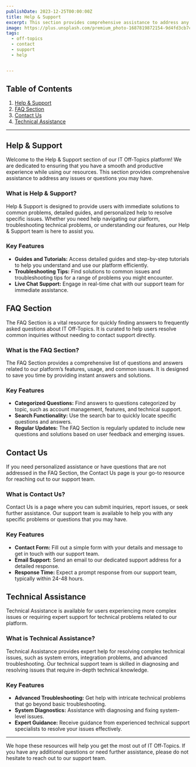 ```yaml
---
publishDate: 2023-12-25T00:00:00Z
title: Help & Support
excerpt: This section provides comprehensive assistance to address any issues or questions you may have.
image: https://plus.unsplash.com/premium_photo-1687819872154-9d4fd3cb7cca?q=80&w=1974&auto=format&fit=crop&ixlib=rb-4.0.3&ixid=M3wxMjA3fDB8MHxwaG90by1wYWdlfHx8fGVufDB8fHx8fA%3D%3D
tags:
  - off-topics
  - contact
  - support
  - help


---
```



## Table of Contents
1. [Help & Support](#help--support)
2. [FAQ Section](#faq-section)
3. [Contact Us](#contact-us)
4. [Technical Assistance](#technical-assistance)

---

## Help & Support

Welcome to the Help & Support section of our IT Off-Topics platform! We are dedicated to ensuring that you have a smooth and productive experience while using our resources. This section provides comprehensive assistance to address any issues or questions you may have.

### What is Help & Support?

Help & Support is designed to provide users with immediate solutions to common problems, detailed guides, and personalized help to resolve specific issues. Whether you need help navigating our platform, troubleshooting technical problems, or understanding our features, our Help & Support team is here to assist you.

### Key Features
- **Guides and Tutorials:** Access detailed guides and step-by-step tutorials to help you understand and use our platform efficiently.
- **Troubleshooting Tips:** Find solutions to common issues and troubleshooting tips for a range of problems you might encounter.
- **Live Chat Support:** Engage in real-time chat with our support team for immediate assistance.

## FAQ Section

The FAQ Section is a vital resource for quickly finding answers to frequently asked questions about IT Off-Topics. It is curated to help users resolve common inquiries without needing to contact support directly.

### What is the FAQ Section?

The FAQ Section provides a comprehensive list of questions and answers related to our platform’s features, usage, and common issues. It is designed to save you time by providing instant answers and solutions.

### Key Features
- **Categorized Questions:** Find answers to questions categorized by topic, such as account management, features, and technical support.
- **Search Functionality:** Use the search bar to quickly locate specific questions and answers.
- **Regular Updates:** The FAQ Section is regularly updated to include new questions and solutions based on user feedback and emerging issues.

## Contact Us

If you need personalized assistance or have questions that are not addressed in the FAQ Section, the Contact Us page is your go-to resource for reaching out to our support team.

### What is Contact Us?

Contact Us is a page where you can submit inquiries, report issues, or seek further assistance. Our support team is available to help you with any specific problems or questions that you may have.

### Key Features
- **Contact Form:** Fill out a simple form with your details and message to get in touch with our support team.
- **Email Support:** Send an email to our dedicated support address for a detailed response.
- **Response Time:** Expect a prompt response from our support team, typically within 24-48 hours.

## Technical Assistance

Technical Assistance is available for users experiencing more complex issues or requiring expert support for technical problems related to our platform.

### What is Technical Assistance?

Technical Assistance provides expert help for resolving complex technical issues, such as system errors, integration problems, and advanced troubleshooting. Our technical support team is skilled in diagnosing and resolving issues that require in-depth technical knowledge.

### Key Features
- **Advanced Troubleshooting:** Get help with intricate technical problems that go beyond basic troubleshooting.
- **System Diagnostics:** Assistance with diagnosing and fixing system-level issues.
- **Expert Guidance:** Receive guidance from experienced technical support specialists to resolve your issues effectively.

---

We hope these resources will help you get the most out of IT Off-Topics. If you have any additional questions or need further assistance, please do not hesitate to reach out to our support team.